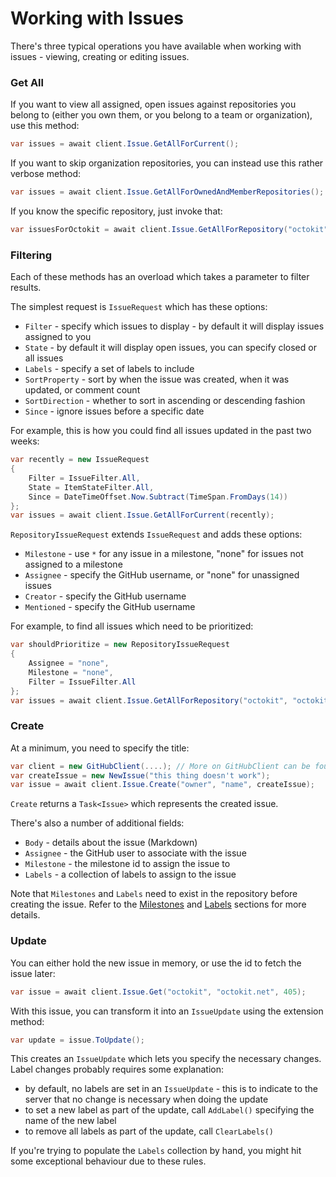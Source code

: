 # Working with Issues

There's three typical operations you have available when working
with issues - viewing, creating or editing issues.

### Get All

If you want to view all assigned, open issues against repositories you belong to
(either you own them, or you belong to a team or organization), use this
method:

```csharp
var issues = await client.Issue.GetAllForCurrent();
```

If you want to skip organization repositories, you can instead use this
rather verbose method:

```csharp
var issues = await client.Issue.GetAllForOwnedAndMemberRepositories();
```

If you know the specific repository, just invoke that:

```csharp
var issuesForOctokit = await client.Issue.GetAllForRepository("octokit", "octokit.net");
```

### Filtering

Each of these methods has an overload which takes a parameter to filter results.

The simplest request is `IssueRequest` which has these options:

 - `Filter` - specify which issues to display - by default it will display issues assigned to you
 - `State` - by default it will display open issues, you can specify closed or all issues
 - `Labels` - specify a set of labels to include
 - `SortProperty` - sort by when the issue was created, when it was updated, or comment count
 - `SortDirection` - whether to sort in ascending or descending fashion
 - `Since` - ignore issues before a specific date

For example, this is how you could find all issues updated in the past two weeks:

```csharp
var recently = new IssueRequest
{
    Filter = IssueFilter.All,
    State = ItemStateFilter.All,
    Since = DateTimeOffset.Now.Subtract(TimeSpan.FromDays(14))
};
var issues = await client.Issue.GetAllForCurrent(recently);
```

`RepositoryIssueRequest` extends `IssueRequest` and adds these options:

 - `Milestone` - use `*` for any issue in a milestone, "none" for issues not assigned to a milestone
 - `Assignee` - specify the GitHub username, or "none" for unassigned issues
 - `Creator` - specify the GitHub username
 - `Mentioned` - specify the GitHub username

For example, to find all issues which need to be prioritized:

```csharp
var shouldPrioritize = new RepositoryIssueRequest
{
    Assignee = "none",
    Milestone = "none",
    Filter = IssueFilter.All
};
var issues = await client.Issue.GetAllForRepository("octokit", "octokit.net", shouldPrioritize);
```

### Create

At a minimum, you need to specify the title:

```csharp
var client = new GitHubClient(....); // More on GitHubClient can be found in "Getting Started"
var createIssue = new NewIssue("this thing doesn't work");
var issue = await client.Issue.Create("owner", "name", createIssue);
```

`Create` returns a `Task<Issue>` which represents the created issue.

There's also a number of additional fields:

 - `Body` - details about the issue (Markdown)
 - `Assignee` - the GitHub user to associate with the issue
 - `Milestone` - the milestone id to assign the issue to
 - `Labels` - a collection of labels to assign to the issue

Note that `Milestones` and `Labels` need to exist in the repository before
creating the issue. Refer to the [Milestones](https://github.com/octokit/octokit.net/blob/main/docs/milestones.md)
and [Labels](https://github.com/octokit/octokit.net/blob/main/docs/labels.md)
sections for more details.

### Update

You can either hold the new issue in memory, or use the id to fetch the issue
later:

```csharp
var issue = await client.Issue.Get("octokit", "octokit.net", 405);
```

With this issue, you can transform it into an `IssueUpdate` using the extension method:

```csharp
var update = issue.ToUpdate();
```

This creates an `IssueUpdate` which lets you specify the necessary changes.
Label changes probably requires some explanation:

 - by default, no labels are set in an `IssueUpdate` - this is to indicate
   to the server that no change is necessary when doing the update
 - to set a new label as part of the update, call `AddLabel()` specifying
   the name of the new label
 - to remove all labels as part of the update, call `ClearLabels()`

If you're trying to populate the `Labels` collection by hand, you might hit
some exceptional behaviour due to these rules.
